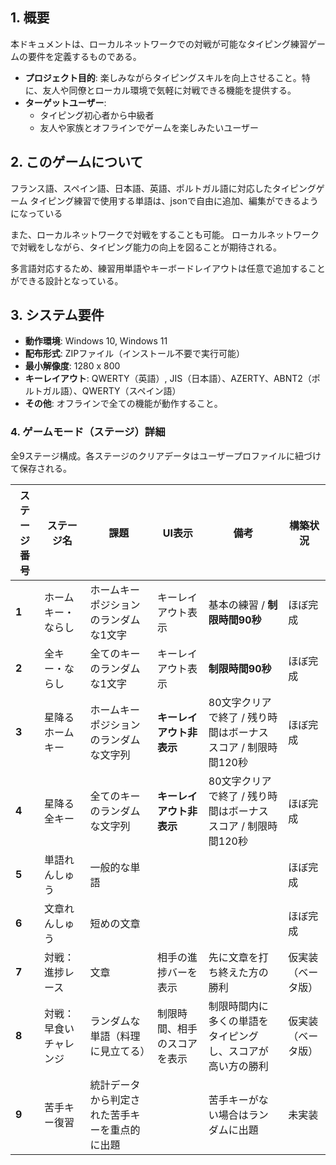 ## 1. 概要

本ドキュメントは、ローカルネットワークでの対戦が可能なタイピング練習ゲームの要件を定義するものである。

- **プロジェクト目的**: 楽しみながらタイピングスキルを向上させること。特に、友人や同僚とローカル環境で気軽に対戦できる機能を提供する。
- **ターゲットユーザー**:
    - タイピング初心者から中級者
    - 友人や家族とオフラインでゲームを楽しみたいユーザー


## 2. このゲームについて
フランス語、スペイン語、日本語、英語、ポルトガル語に対応したタイピングゲーム
タイピング練習で使用する単語は、jsonで自由に追加、編集ができるようになっている

また、ローカルネットワークで対戦をすることも可能。
ローカルネットワークで対戦をしながら、タイピング能力の向上を図ることが期待される。

多言語対応するため、練習用単語やキーボードレイアウトは任意で追加することができる設計となっている。

## 3. システム要件

- **動作環境**: Windows 10, Windows 11
- **配布形式**: ZIPファイル（インストール不要で実行可能）
- **最小解像度**: 1280 x 800
- **キーレイアウト**: QWERTY（英語）, JIS（日本語）、AZERTY、ABNT2（ポルトガル語）、QWERTY（スペイン語）
- **その他**: オフラインで全ての機能が動作すること。



### 4. ゲームモード（ステージ）詳細

全9ステージ構成。各ステージのクリアデータはユーザープロファイルに紐づけて保存される。

| ステージ番号 | ステージ名 | 課題 | UI表示 | 備考 | 構築状況 | 
| --- | --- | --- | --- | --- | --- |
| **1** | ホームキー・ならし | ホームキーポジションのランダムな1文字 | キーレイアウト表示 | 基本の練習 / **制限時間90秒** | ほぼ完成 | 
| **2** | 全キー・ならし | 全てのキーのランダムな1文字 | キーレイアウト表示 | **制限時間90秒** | ほぼ完成 |
| **3** | 星降るホームキー | ホームキーポジションのランダムな文字列 | **キーレイアウト非表示** | 80文字クリアで終了 / 残り時間はボーナススコア / 制限時間120秒 | ほぼ完成 |
| **4** | 星降る全キー | 全てのキーのランダムな文字列 | **キーレイアウト非表示** | 80文字クリアで終了 / 残り時間はボーナススコア / 制限時間120秒  | ほぼ完成 |
| **5** | 単語れんしゅう | 一般的な単語 |  |  | ほぼ完成 |
| **6** | 文章れんしゅう | 短めの文章 |  |  | ほぼ完成 |
| **7** | 対戦：進捗レース | 文章 | 相手の進捗バーを表示 | 先に文章を打ち終えた方の勝利 | 仮実装（ベータ版） |
| **8** | 対戦：早食いチャレンジ | ランダムな単語（料理に見立てる） | 制限時間、相手のスコアを表示 | 制限時間内に多くの単語をタイピングし、スコアが高い方の勝利 | 仮実装（ベータ版） |
| **9** | 苦手キー復習 | 統計データから判定された苦手キーを重点的に出題 |  | 苦手キーがない場合はランダムに出題 | 未実装 |

